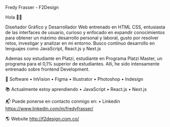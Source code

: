 Fredy Frasser - F2Design 

Hola 👋🏼

Diseñador Gráfico y Desarrollador Web entrenado en HTML CSS, entusiasta de las interfaces de usuario, curioso y enfocado en expandir conocimientos para obtener un máximo desarrollo personal y laboral, gusto por resolver retos, investigar y analizar en mi entorno. 
Busco continuo desarrollo en lenguajes como JavaScript, React.js y Next.js

Ademas soy estudiante en Platzi, estudiante en Programa Platzi Master, un programa para el 0,1% superior de estudiantes. Allí, he sido intensamente entrenado sobre frontend Development.

🚀 Software
• InVision
• Figma
• Illustrator
• Photoshop
• Indesign

📚 Actualmente estoy aprendiendo
• JavaScript
• React.js
• Next.js

📬  Puede ponerse en contacto conmigo en:
• Linkedin https://www.linkedin.com/in/fredyfrasser/

🌎 Website
http://f2design.com.co/
